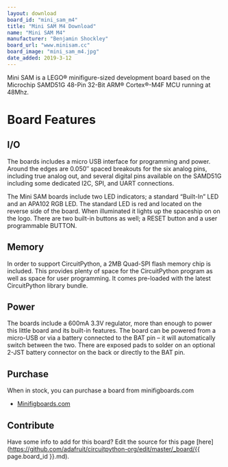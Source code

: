 ```yaml
---
layout: download
board_id: "mini_sam_m4"
title: "Mini SAM M4 Download"
name: "Mini SAM M4"
manufacturer: "Benjamin Shockley"
board_url: "www.minisam.cc"
board_image: "mini_sam_m4.jpg"
date_added: 2019-3-12
---
```


Mini SAM is a LEGO® minifigure-sized development board based on the Microchip SAMD51G 48-Pin 32-Bit ARM® Cortex®-M4F MCU  running at 48Mhz.

# Board Features
## I/O
The boards includes a micro USB interface for programming and power. Around the edges are 0.050″ spaced breakouts for the six analog pins, including true analog out, and several digital pins available on the SAMD51G including some dedicated I2C, SPI, and UART connections.

The Mini SAM boards include two LED indicators; a standard “Built-In” LED and an APA102 RGB LED.  The standard LED is red and located on the reverse side of the board.  When illuminated it lights up the spaceship on on the logo. There are two built-in buttons as well; a RESET button and a user programmable BUTTON.

## Memory
In order to support CircuitPython, a 2MB Quad-SPI flash memory chip is included. This provides plenty of space for the CircuitPython program as well as space for user programming.  It comes pre-loaded with the latest CircuitPython library bundle.

## Power
The boards include a 600mA 3.3V regulator, more than enough to power this little board and its built-in features. The board can be powered from a micro-USB or via a battery connected to the BAT pin – it will automatically switch between the two.  There are exposed pads to solder on an optional 2-JST battery connector on the back or directly to the BAT pin.

## Purchase
When in stock, you can purchase a board from minifigboards.com
* [Minifigboards.com](https://www.minifigboards.com/product/mini-sam-m4/)

## Contribute

Have some info to add for this board? Edit the source for this page [here](https://github.com/adafruit/circuitpython-org/edit/master/_board/{{ page.board_id }}.md).

